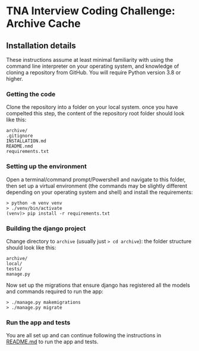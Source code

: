 # TNA Interview Coding Challenge: Archive Cache

## Installation details

These instructions assume at least minimal familiarity with using the command line interpreter on your operating system, and knowledge of cloning a repository from GitHub. You will require Python version 3.8 or higher.

### Getting the code

Clone the repository into a folder on your local system. once you have compelted this step, the content of the repository root folder should look like this:

```
archive/
.gitignore
INSTALLATION.md
README.nmd
requirements.txt
```

### Setting up the environment

Open a terminal/command prompt/Powershell and navigate to this folder, then set up a virtual environment (the commands may be slightly different depending on your operating system and shell) and install the requirements:

```
> python -m venv venv
> ./venv/bin/activate
(venv)> pip install -r requirements.txt
```

### Building the django project

Change directory to `archive` (usually just `> cd archive`): the folder structure should look like this:

```
archive/
local/
tests/
manage.py
```

Now set up the migrations that ensure django has registered all the models and commands required to run the app:

```
> ./manage.py makemigrations
> ./manage.py migrate
```

### Run the app and tests

You are all set up and can continue following the instructions in [README.md](./README.md) to run the app and tests.

